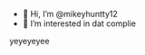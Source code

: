 - 👋 Hi, I’m @mikeyhuntty12
- 👀 I’m interested in dat complie

yeyeyeyee    
<!---
hhhhhheeeeeeeee
--->
